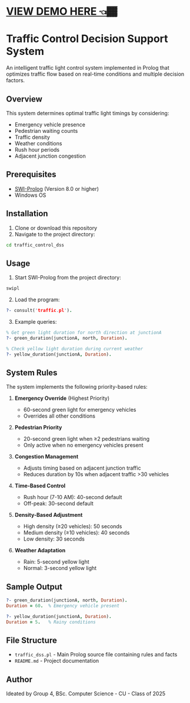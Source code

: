 # [VIEW DEMO HERE 👈🏾](https://youtu.be/ovKGOB6L-48)

# Traffic Control Decision Support System

An intelligent traffic light control system implemented in Prolog that optimizes traffic flow based on real-time conditions and multiple decision factors.

## Overview

This system determines optimal traffic light timings by considering:
- Emergency vehicle presence
- Pedestrian waiting counts  
- Traffic density
- Weather conditions
- Rush hour periods
- Adjacent junction congestion

## Prerequisites

- [SWI-Prolog](https://www.swi-prolog.org/Download.html) (Version 8.0 or higher)
- Windows OS

## Installation

1. Clone or download this repository
2. Navigate to the project directory:
```cmd
cd traffic_control_dss
```

## Usage

1. Start SWI-Prolog from the project directory:
```cmd
swipl
```

2. Load the program:
```prolog
?- consult('traffic.pl').
```

3. Example queries:
```prolog
% Get green light duration for north direction at junctionA
?- green_duration(junctionA, north, Duration).

% Check yellow light duration during current weather
?- yellow_duration(junctionA, Duration).
```

## System Rules

The system implements the following priority-based rules:

1. **Emergency Override** (Highest Priority)
   - 60-second green light for emergency vehicles
   - Overrides all other conditions

2. **Pedestrian Priority**
   - 20-second green light when ≥2 pedestrians waiting
   - Only active when no emergency vehicles present

3. **Congestion Management**
   - Adjusts timing based on adjacent junction traffic
   - Reduces duration by 10s when adjacent traffic >30 vehicles

4. **Time-Based Control**
   - Rush hour (7-10 AM): 40-second default
   - Off-peak: 30-second default

5. **Density-Based Adjustment**
   - High density (≥20 vehicles): 50 seconds
   - Medium density (≥10 vehicles): 40 seconds
   - Low density: 30 seconds

6. **Weather Adaptation**
   - Rain: 5-second yellow light
   - Normal: 3-second yellow light

## Sample Output

```prolog
?- green_duration(junctionA, north, Duration).
Duration = 60.  % Emergency vehicle present

?- yellow_duration(junctionA, Duration).
Duration = 5.   % Rainy conditions
```

## File Structure

- `traffic_dss.pl` - Main Prolog source file containing rules and facts
- `README.md` - Project documentation


## Author

Ideated by Group 4, BSc. Computer Science - CU - Class of 2025

